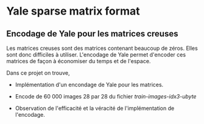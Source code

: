# Yale sparse matrix format
## Encodage de Yale pour les matrices creuses

Les matrices creuses sont des matrices contenant beaucoup de zéros. Elles sont donc difficiles à utiliser.
L'encodage de Yale permet d'encoder ces matrices de façon à économiser du temps et de l'espace.

Dans ce projet on trouve,

 - Implémentation d'un encondage de Yale pour les matrices. 
 
 - Encode de 60 000 images 28 par 28 du fichier *train-images-idx3-ubyte*
 
 - Observation de l'efficacité et la véracité de l'implémentation de l'encodage.
 
 
